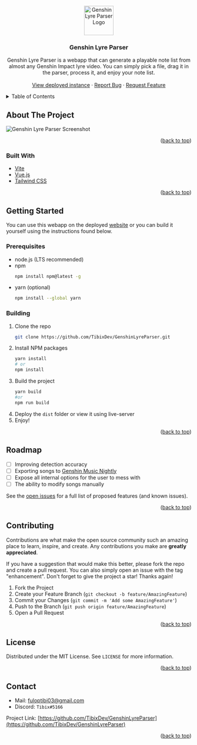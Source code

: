 <div id="top"></div>

<!-- PROJECT LOGO -->
<br />
<div align="center">
  <a href="https://github.com/TibixDev/GenshinLyreParser">
    <img src="https://i.imgur.com/5j1hE1x.png" alt="Genshin Lyre Parser Logo" width="80" height="80">
  </a>

<h3 align="center">Genshin Lyre Parser</h3>

  <p align="center">
  Genshin Lyre Parser is a webapp that can generate a playable note list from almost any Genshin Impact lyre video. You can simply pick a file, drag it in the parser, process it, and enjoy your note list.
    <br />
    <br />
    <a href="https://genshin-lyre-parser.vercel.app/">View deployed instance</a>
    ·
    <a href="https://github.com/TibixDev/GenshinLyreParser/issues">Report Bug</a>
    ·
    <a href="https://github.com/TibixDev/GenshinLyreParser/issues">Request Feature</a>
  </p>
</div>



<!-- TABLE OF CONTENTS -->
<details>
  <summary>Table of Contents</summary>
  <ol>
    <li>
      <a href="#about-the-project">About The Project</a>
      <ul>
        <li><a href="#built-with">Built With</a></li>
      </ul>
    </li>
    <li>
      <a href="#getting-started">Getting Started</a>
      <ul>
        <li><a href="#prerequisites">Prerequisites</a></li>
        <li><a href="#building">Building</a></li>
      </ul>
    </li>
    <li><a href="#usage">Usage</a></li>
    <li><a href="#roadmap">Roadmap</a></li>
    <li><a href="#contributing">Contributing</a></li>
    <li><a href="#license">License</a></li>
    <li><a href="#contact">Contact</a></li>
    <li><a href="#acknowledgments">Acknowledgments</a></li>
  </ol>
</details>



<!-- ABOUT THE PROJECT -->
## About The Project

![Genshin Lyre Parser Screenshot](https://i.imgur.com/fKlS54D.jpg)

<p align="right">(<a href="#top">back to top</a>)</p>



### Built With

* [Vite](https://vitejs.dev/)
* [Vue.js](https://vuejs.org/)
* [Tailwind CSS](https://tailwindcss.com/)

<p align="right">(<a href="#top">back to top</a>)</p>



<!-- GETTING STARTED -->
## Getting Started

You can use this webapp on the deployed [website](https://genshin-lyre-parser.vercel.app/) or you can build it yourself using the instructions found below.

### Prerequisites

* node.js (LTS recommended)
* npm
    ```sh
    npm install npm@latest -g
    ```
* yarn (optional)
    ```sh
    npm install --global yarn
    ```

### Building

1. Clone the repo
   ```sh
   git clone https://github.com/TibixDev/GenshinLyreParser.git
   ```
2. Install NPM packages
   ```sh
   yarn install
   # or
   npm install
   ```
3. Build the project
   ```sh
   yarn build
   #or
   npm run build
   ```
4. Deploy the `dist` folder or view it using live-server
5. Enjoy!

<p align="right">(<a href="#top">back to top</a>)</p>



<!-- ROADMAP -->
## Roadmap

- [ ] Improving detection accuracy
- [ ] Exporting songs to [Genshin Music Nightly](https://genshin-music.specy.app/)
- [ ] Expose all internal options for the user to mess with
- [ ] The ability to modify songs manually

See the [open issues](https://github.com/TibixDev/GenshinLyreParser/issues) for a full list of proposed features (and known issues).

<p align="right">(<a href="#top">back to top</a>)</p>



<!-- CONTRIBUTING -->
## Contributing

Contributions are what make the open source community such an amazing place to learn, inspire, and create. Any contributions you make are **greatly appreciated**.

If you have a suggestion that would make this better, please fork the repo and create a pull request. You can also simply open an issue with the tag "enhancement".
Don't forget to give the project a star! Thanks again!

1. Fork the Project
2. Create your Feature Branch (`git checkout -b feature/AmazingFeature`)
3. Commit your Changes (`git commit -m 'Add some AmazingFeature'`)
4. Push to the Branch (`git push origin feature/AmazingFeature`)
5. Open a Pull Request

<p align="right">(<a href="#top">back to top</a>)</p>



<!-- LICENSE -->
## License

Distributed under the MIT License. See `LICENSE` for more information.

<p align="right">(<a href="#top">back to top</a>)</p>



<!-- CONTACT -->
## Contact

* Mail: [fuloptibi03@gmail.com](mailto:fuloptibi03@gmail.com)
* Discord: `Tibix#5166`

Project Link: [https://github.com/TibixDev/GenshinLyreParser](https://github.com/TibixDev/GenshinLyreParser)

<p align="right">(<a href="#top">back to top</a>)</p>